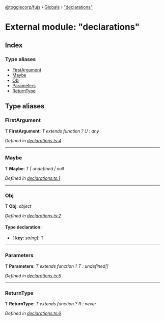[@togglecorp/fujs](../README.md) › [Globals](../globals.md) › ["declarations"](_declarations_.md)

# External module: "declarations"

## Index

### Type aliases

* [FirstArgument](_declarations_.md#firstargument)
* [Maybe](_declarations_.md#maybe)
* [Obj](_declarations_.md#obj)
* [Parameters](_declarations_.md#parameters)
* [ReturnType](_declarations_.md#returntype)

## Type aliases

###  FirstArgument

Ƭ **FirstArgument**: *T extends function ? U : any*

*Defined in [declarations.ts:4](https://github.com/toggle-corp/fujs/blob/8801a55/src/declarations.ts#L4)*

___

###  Maybe

Ƭ **Maybe**: *T | undefined | null*

*Defined in [declarations.ts:1](https://github.com/toggle-corp/fujs/blob/8801a55/src/declarations.ts#L1)*

___

###  Obj

Ƭ **Obj**: *object*

*Defined in [declarations.ts:2](https://github.com/toggle-corp/fujs/blob/8801a55/src/declarations.ts#L2)*

#### Type declaration:

* \[ **key**: *string*\]: T

___

###  Parameters

Ƭ **Parameters**: *T extends function ? T : undefined[]*

*Defined in [declarations.ts:5](https://github.com/toggle-corp/fujs/blob/8801a55/src/declarations.ts#L5)*

___

###  ReturnType

Ƭ **ReturnType**: *T extends function ? R : never*

*Defined in [declarations.ts:6](https://github.com/toggle-corp/fujs/blob/8801a55/src/declarations.ts#L6)*
